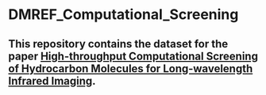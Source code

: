 # DMREF_Computational_Screening

## This repository contains the dataset for the paper [High-throughput Computational Screening of Hydrocarbon Molecules for Long-wavelength Infrared Imaging](https://doi.org/10.1021/acsmaterialslett.4c01037).
